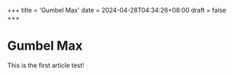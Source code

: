 +++
title = 'Gumbel Max'
date = 2024-04-28T04:34:26+08:00
draft = false
+++

# Gumbel Max
This is the first article test!